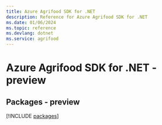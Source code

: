 ```yaml
---
title: Azure Agrifood SDK for .NET
description: Reference for Azure Agrifood SDK for .NET
ms.date: 01/06/2024
ms.topic: reference
ms.devlang: dotnet
ms.service: agrifood
---
```

# Azure Agrifood SDK for .NET - preview
## Packages - preview
[!INCLUDE [packages](agrifood-index.md)]